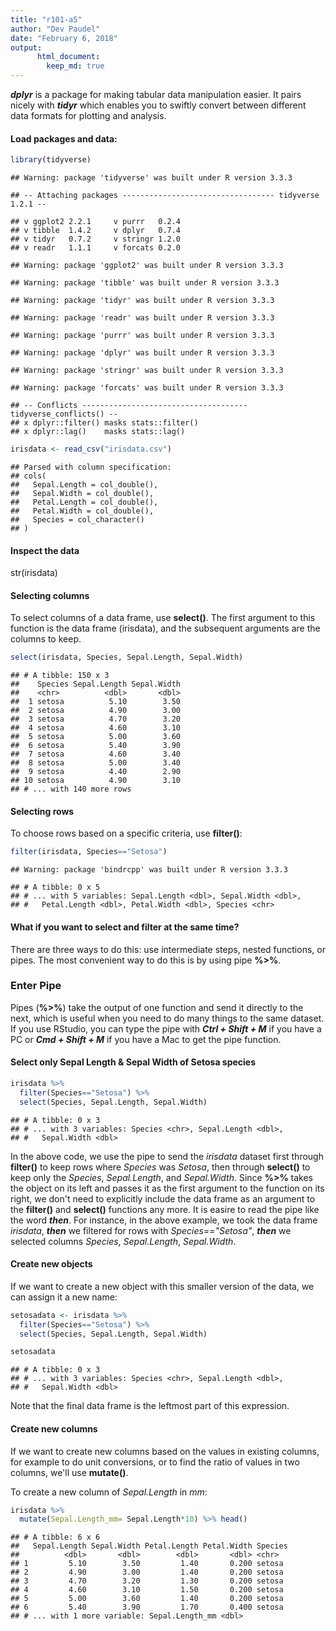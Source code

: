 ```yaml
---
title: "r101-a5"
author: "Dev Paudel"
date: "February 6, 2018"
output: 
      html_document:
        keep_md: true
---
```



**_dplyr_** is a package for making tabular data manipulation easier. It pairs nicely with  **_tidyr_** which enables you to swiftly convert between different data formats for plotting and analysis.

#### Load packages and data:


```r
library(tidyverse)
```

```
## Warning: package 'tidyverse' was built under R version 3.3.3
```

```
## -- Attaching packages ---------------------------------- tidyverse 1.2.1 --
```

```
## v ggplot2 2.2.1     v purrr   0.2.4
## v tibble  1.4.2     v dplyr   0.7.4
## v tidyr   0.7.2     v stringr 1.2.0
## v readr   1.1.1     v forcats 0.2.0
```

```
## Warning: package 'ggplot2' was built under R version 3.3.3
```

```
## Warning: package 'tibble' was built under R version 3.3.3
```

```
## Warning: package 'tidyr' was built under R version 3.3.3
```

```
## Warning: package 'readr' was built under R version 3.3.3
```

```
## Warning: package 'purrr' was built under R version 3.3.3
```

```
## Warning: package 'dplyr' was built under R version 3.3.3
```

```
## Warning: package 'stringr' was built under R version 3.3.3
```

```
## Warning: package 'forcats' was built under R version 3.3.3
```

```
## -- Conflicts ------------------------------------- tidyverse_conflicts() --
## x dplyr::filter() masks stats::filter()
## x dplyr::lag()    masks stats::lag()
```

```r
irisdata <- read_csv("irisdata.csv")
```

```
## Parsed with column specification:
## cols(
##   Sepal.Length = col_double(),
##   Sepal.Width = col_double(),
##   Petal.Length = col_double(),
##   Petal.Width = col_double(),
##   Species = col_character()
## )
```

#### Inspect the data
str(irisdata)

#### Selecting columns
To select columns of a data frame, use **select()**. The first argument to this function is the data frame (irisdata), and the subsequent arguments are the columns to keep.

```r
select(irisdata, Species, Sepal.Length, Sepal.Width)
```

```
## # A tibble: 150 x 3
##    Species Sepal.Length Sepal.Width
##    <chr>          <dbl>       <dbl>
##  1 setosa          5.10        3.50
##  2 setosa          4.90        3.00
##  3 setosa          4.70        3.20
##  4 setosa          4.60        3.10
##  5 setosa          5.00        3.60
##  6 setosa          5.40        3.90
##  7 setosa          4.60        3.40
##  8 setosa          5.00        3.40
##  9 setosa          4.40        2.90
## 10 setosa          4.90        3.10
## # ... with 140 more rows
```

#### Selecting rows
To choose rows based on a specific criteria, use **filter()**:

```r
filter(irisdata, Species=="Setosa")
```

```
## Warning: package 'bindrcpp' was built under R version 3.3.3
```

```
## # A tibble: 0 x 5
## # ... with 5 variables: Sepal.Length <dbl>, Sepal.Width <dbl>,
## #   Petal.Length <dbl>, Petal.Width <dbl>, Species <chr>
```

#### What if you want to select and filter at the same time?
There are three ways to do this: use intermediate steps, nested functions, or pipes. The 
most convenient way to do this is by using pipe **%>%**.

### Enter Pipe
Pipes (**%>%**) take the output of one function and send it directly to the next, which is useful when you need to do many things to the same dataset. If you use RStudio, you can type the pipe with **_Ctrl + Shift + M_** if you have a PC or **_Cmd + Shift + M_** if you have a Mac to get the pipe function.

#### Select only Sepal Length & Sepal Width of Setosa species

```r
irisdata %>%
  filter(Species=="Setosa") %>%
  select(Species, Sepal.Length, Sepal.Width)
```

```
## # A tibble: 0 x 3
## # ... with 3 variables: Species <chr>, Sepal.Length <dbl>,
## #   Sepal.Width <dbl>
```

In the above code, we use the pipe to send the _irisdata_ dataset first through **filter()** to keep rows where _Species_ was _Setosa_, then through **select()** to keep only the _Species_, _Sepal.Length_, and _Sepal.Width_.  Since **%>%** takes the object on its left and passes it as the first argument to the function on its right, we don't need to explicitly include the data frame as an argument to the **filter()** and **select()** functions any more.
It is easire to read the pipe like the word **_then_**. For instance, in the above example, we took the data frame _irisdata_, **_then_** we filtered for rows with _Species=="Setosa"_, **_then_** we selected columns _Species_, _Sepal.Length_, _Sepal.Width_.

#### Create new objects
If we want to create a new object with this smaller version of the data, we can assign it a new name:

```r
setosadata <- irisdata %>%
  filter(Species=="Setosa") %>%
  select(Species, Sepal.Length, Sepal.Width)

setosadata
```

```
## # A tibble: 0 x 3
## # ... with 3 variables: Species <chr>, Sepal.Length <dbl>,
## #   Sepal.Width <dbl>
```
Note that the final data frame is the leftmost part of this expression.

#### Create new columns
If we want to create new columns based on the values in existing columns, for example to do unit conversions, or to find the ratio of values in two columns, we'll use **mutate()**.

To create a new column of _Sepal.Length_ in _mm_:

```r
irisdata %>%
  mutate(Sepal.Length_mm= Sepal.Length*10) %>% head()
```

```
## # A tibble: 6 x 6
##   Sepal.Length Sepal.Width Petal.Length Petal.Width Species
##          <dbl>       <dbl>        <dbl>       <dbl> <chr>  
## 1         5.10        3.50         1.40       0.200 setosa 
## 2         4.90        3.00         1.40       0.200 setosa 
## 3         4.70        3.20         1.30       0.200 setosa 
## 4         4.60        3.10         1.50       0.200 setosa 
## 5         5.00        3.60         1.40       0.200 setosa 
## 6         5.40        3.90         1.70       0.400 setosa 
## # ... with 1 more variable: Sepal.Length_mm <dbl>
```
